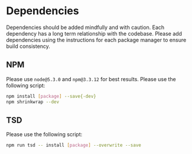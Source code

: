 # Dependencies

Dependencies should be added mindfully and with caution. Each dependency has a long term relationship with the codebase. Please add dependencies using the instructions for each package manager to ensure build consistency.

## NPM

Please use `node@5.3.0` and `npm@3.3.12` for best results. Please use the following script:

```sh
npm install [package] --save{-dev}
npm shrinkwrap --dev
```

## TSD

Please use the following script:

```sh
npm run tsd -- install [package] --overwrite --save
```
